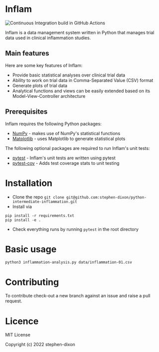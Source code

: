 # Inflam

![Continuous Integration build in GitHub Actions](https://github.com/stephen-dixon/python-intermediate-inflammation/workflows/CI/badge.svg?branch=main)

Inflam is a data management system written in Python that manages trial data used in clinical inflammation studies.

## Main features

Here are some key features of Inflam:

- Provide basic statistical analyses over clinical trial data
- Ability to work on trial data in Comma-Separated Value (CSV) format
- Generate plots of trial data
- Analytical functions and views can be easily extended based on its Model-View-Controller architecture

## Prerequisites

Inflam requires the following Python packages:

- [NumPy](https://www.numpy.org/) - makes use of NumPy's statistical functions
- [Matplotlib](https://matplotlib.org/stable/index.html) - uses Matplotlib to generate statistical plots

The following optional packages are required to run Inflam's unit tests:

- [pytest](https://docs.pytest.org/en/stable/) - Inflam's unit tests are written using pytest
- [pytest-cov](https://pypi.org/project/pytest-cov/) - Adds test coverage stats to unit testing


# Installation
- Clone the repo ``git clone git@github.com:stephen-dixon/python-intermediate-inflammation.git``
- Install via 

```
pip install -r requirements.txt
pip install -e .
```

- Check everything runs by running ``pytest`` in the root directory

# Basic usage

```
python3 inflammation-analysis.py data/inflammation-01.csv
```

# Contributing
To contribute check-out a new branch against an issue and raise a pull request.

# Licence

MIT License

Copyright (c) 2022 stephen-dixon
